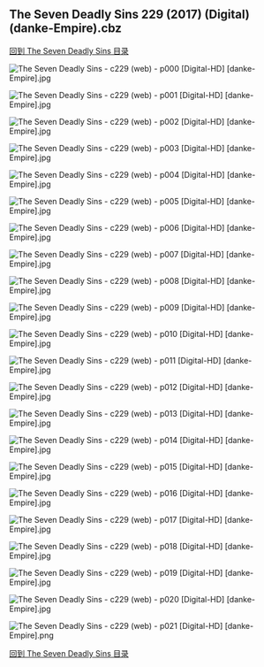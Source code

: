 ## The Seven Deadly Sins 229 (2017) (Digital) (danke-Empire).cbz


[回到 The Seven Deadly Sins 目录](https://github.com/alicewish/markdown/blob/master/series/Seven-Deadly-Sins.md)


![The Seven Deadly Sins - c229 (web) - p000 [Digital-HD] [danke-Empire].jpg](https://wx1.sinaimg.cn/large/6a9fdecagy1fogghn4pjfj21j82cwe81.jpg)

![The Seven Deadly Sins - c229 (web) - p001 [Digital-HD] [danke-Empire].jpg](https://wx1.sinaimg.cn/large/6a9fdecagy1fogghtjj02j21kl2cw4jw.jpg)

![The Seven Deadly Sins - c229 (web) - p002 [Digital-HD] [danke-Empire].jpg](https://wx1.sinaimg.cn/large/6a9fdecagy1foggi87nxsj21kl2cwh80.jpg)

![The Seven Deadly Sins - c229 (web) - p003 [Digital-HD] [danke-Empire].jpg](https://wx1.sinaimg.cn/large/6a9fdecagy1foggii2k4wj21kl2cw4qp.jpg)

![The Seven Deadly Sins - c229 (web) - p004 [Digital-HD] [danke-Empire].jpg](https://wx1.sinaimg.cn/large/6a9fdecagy1foggisz48ij21kl2cw1kx.jpg)

![The Seven Deadly Sins - c229 (web) - p005 [Digital-HD] [danke-Empire].jpg](https://wx1.sinaimg.cn/large/6a9fdecagy1foggizchyrj21kl2cwawp.jpg)

![The Seven Deadly Sins - c229 (web) - p006 [Digital-HD] [danke-Empire].jpg](https://wx1.sinaimg.cn/large/6a9fdecagy1foggj5no1kj21kl2cw4oj.jpg)

![The Seven Deadly Sins - c229 (web) - p007 [Digital-HD] [danke-Empire].jpg](https://wx1.sinaimg.cn/large/6a9fdecagy1foggjf89vej21kl2cw4qp.jpg)

![The Seven Deadly Sins - c229 (web) - p008 [Digital-HD] [danke-Empire].jpg](https://wx1.sinaimg.cn/large/6a9fdecagy1foggjnnvahj21kl2cwnon.jpg)

![The Seven Deadly Sins - c229 (web) - p009 [Digital-HD] [danke-Empire].jpg](https://wx1.sinaimg.cn/large/6a9fdecagy1foggjsuqx3j21kl2cwnkb.jpg)

![The Seven Deadly Sins - c229 (web) - p010 [Digital-HD] [danke-Empire].jpg](https://wx1.sinaimg.cn/large/6a9fdecagy1foggk2ibl4j21kl2cw1kx.jpg)

![The Seven Deadly Sins - c229 (web) - p011 [Digital-HD] [danke-Empire].jpg](https://wx1.sinaimg.cn/large/6a9fdecagy1foggkdl17dj21kl2cwb29.jpg)

![The Seven Deadly Sins - c229 (web) - p012 [Digital-HD] [danke-Empire].jpg](https://wx1.sinaimg.cn/large/6a9fdecagy1foggkmaev6j21kl2cw4qp.jpg)

![The Seven Deadly Sins - c229 (web) - p013 [Digital-HD] [danke-Empire].jpg](https://wx1.sinaimg.cn/large/6a9fdecagy1foggkvylqsj21kl2cw4qp.jpg)

![The Seven Deadly Sins - c229 (web) - p014 [Digital-HD] [danke-Empire].jpg](https://wx1.sinaimg.cn/large/6a9fdecagy1foggl6g729j21kl2cw7wh.jpg)

![The Seven Deadly Sins - c229 (web) - p015 [Digital-HD] [danke-Empire].jpg](https://wx1.sinaimg.cn/large/6a9fdecagy1foggld5uigj21kl2cw4nc.jpg)

![The Seven Deadly Sins - c229 (web) - p016 [Digital-HD] [danke-Empire].jpg](https://wx1.sinaimg.cn/large/6a9fdecagy1fogglkq1taj21kl2cwe04.jpg)

![The Seven Deadly Sins - c229 (web) - p017 [Digital-HD] [danke-Empire].jpg](https://wx1.sinaimg.cn/large/6a9fdecagy1fogglutgjaj21kl2cw4qp.jpg)

![The Seven Deadly Sins - c229 (web) - p018 [Digital-HD] [danke-Empire].jpg](https://wx1.sinaimg.cn/large/6a9fdecagy1foggmee80fj21kl2cwhdt.jpg)

![The Seven Deadly Sins - c229 (web) - p019 [Digital-HD] [danke-Empire].jpg](https://wx1.sinaimg.cn/large/6a9fdecagy1foggmmrn7tj21kl2cwu0g.jpg)

![The Seven Deadly Sins - c229 (web) - p020 [Digital-HD] [danke-Empire].jpg](https://wx1.sinaimg.cn/large/6a9fdecagy1foggmtij39j21kl2cwty7.jpg)

![The Seven Deadly Sins - c229 (web) - p021 [Digital-HD] [danke-Empire].png](https://wx1.sinaimg.cn/large/6a9fdecagy1flt7pva520j21kl2cw0np.jpg)

[回到 The Seven Deadly Sins 目录](https://github.com/alicewish/markdown/blob/master/series/Seven-Deadly-Sins.md)

